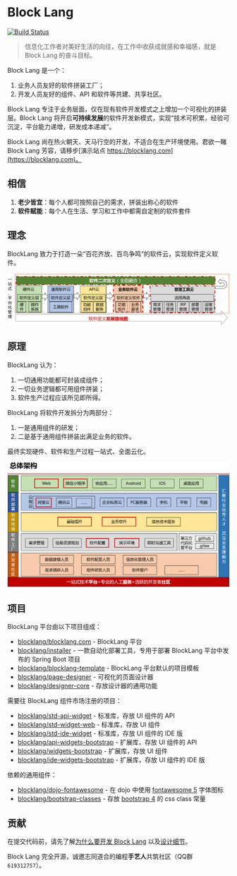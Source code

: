 ﻿# Block Lang

[![Build Status](https://travis-ci.org/blocklang/blocklang.com.svg?branch=master)](https://travis-ci.org/blocklang/blocklang.com)

> 信息化工作者对美好生活的向往，在工作中收获成就感和幸福感，就是 Block Lang 的奋斗目标。

Block Lang 是一个：

1. 业务人员友好的软件拼装工厂；
2. 开发人员友好的组件、API 和软件等共建、共享社区。

Block Lang 专注于业务层面，仅在现有软件开发模式之上增加一个可视化的拼装层。Block Lang 将开启**可持续发展**的软件开发新模式，实现“技术可积累，经验可沉淀，平台能力递增，研发成本递减”。

Block Lang 尚在热火朝天、天马行空的开发，不适合在生产环境使用。君欲一睹 Block Lang 芳容，请移步[演示站点 https://blocklang.com](https://blocklang.com)。

## 相信

1. **老少皆宜**：每个人都可按照自己的需求，拼装出称心的软件
2. **软件赋能**：每个人在生活、学习和工作中都需自定制的软件套件

## 理念

BlockLang 致力于打造一朵“百花齐放、百鸟争鸣”的软件云，实现软件定义软件。

![Block Lang Idea](docs/spec/images/blocklang-idea.png)

## 原理

BlockLang 认为：

1. 一切通用功能都可封装成组件；
2. 一切业务逻辑都可用组件拼装；
3. 软件生产过程应该所见即所得。

BlockLang 将软件开发拆分为两部分：

1. 一是通用组件的研发；
2. 二是基于通用组件拼装出满足业务的软件。

最终实现硬件、软件和生产过程一站式、全面云化。

![Block Lang Architecture](docs/spec/images/blocklang-architecture.png)

## 项目

BlockLang 平台由以下项目组成：

* [blocklang/blocklang.com](https://github.com/blocklang/blocklang.com) - BlockLang 平台
* [blocklang/installer](https://github.com/blocklang/blocklang-installer) - 一款自动化部署工具，专用于部署 BlockLang 平台中发布的 Spring Boot 项目
* [blocklang/blocklang-template](https://github.com/blocklang/blocklang-template) - BlockLang 平台默认的项目模板
* [blocklang/page-designer](https://github.com/blocklang/page-designer) - 可视化的页面设计器
* [blocklang/designer-core](https://github.com/blocklang/designer-core) - 存放设计器的通用功能

需要往 BlockLang 组件市场注册的项目：

* [blocklang/std-api-widget](https://github.com/blocklang/std-api-widget) - 标准库，存放 UI 组件的 API
* [blocklang/std-widget-web](https://github.com/blocklang/std-widget-web) - 标准库，存放 UI 组件
* [blocklang/std-ide-widget](https://github.com/blocklang/std-ide-widget) - 标准库，存放 UI 组件的 IDE 版
* [blocklang/api-widgets-bootstrap](https://github.com/blocklang/api-widgets-bootstrap) - 扩展库，存放 UI 组件的 API
* [blocklang/widgets-bootstrap](https://github.com/blocklang/widgets-bootstrap) - 扩展库，存放 UI 组件
* [blocklang/ide-widgets-bootstrap](https://github.com/blocklang/ide-widgets-bootstrap) - 扩展库，存放 UI 组件的 IDE 版

依赖的通用组件：

* [blocklang/dojo-fontawesome](https://github.com/blocklang/dojo-fontawesome) - 在 dojo 中使用 [fontawesome 5](https://fontawesome.com/) 字体图标
* [blocklang/bootstrap-classes](https://github.com/blocklang/bootstrap-classes) - 存放 [bootstrap 4](https://getbootstrap.com/) 的 css class 常量

## 贡献

在提交代码前，请先了解[为什么要开发 Block Lang](./docs/help/why.md) 以及[设计细节](./docs/spec/program.md)。

Block Lang 完全开源，诚邀志同道合的编程**手艺人**共筑社区（QQ群 `619312757`）。
